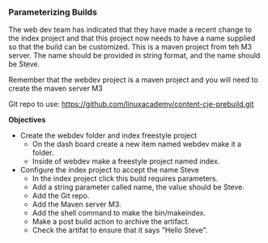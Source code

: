 ### Parameterizing Builds

The web dev team has indicated that they have made a recent change to the index project and that this project now needs to have a name supplied so that the build can be customized. This is a maven project from teh M3 server. The name should be provided in string format, and the name should be Steve.

Remember that the webdev project is a maven project and you will need to create the maven server M3

Git repo to use: https://github.com/linuxacademy/content-cje-prebuild.git

**Objectives**
* Create the webdev folder and index freestyle project
  * On the dash board create a new item named webdev make it a folder.
  * Inside of webdev make a freestyle project named index.
* Configure the index project to accept the name Steve
  * In the index project click this build requires parameters.
  * Add a string parameter called name, the value should be Steve.
  * Add the Git repo.
  * Add the Maven server M3.
  * Add the shell command to make the bin/makeindex.
  * Make a post build action to archive the artifact.
  * Check the artifat to ensure that it says "Hello Steve".
